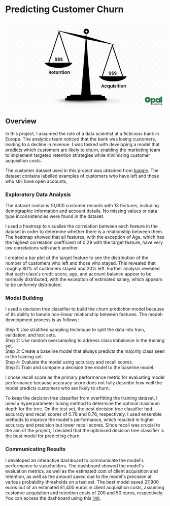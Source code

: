 # Predicting Customer Churn

![Customer Aquisition Cost vs Customer Retention Cost](cac_vs_crc.png)

## Overview

In this project, I assumed the role of a data scientist at a ficticious bank in Europe. The analytics team noticed that the bank was losing customers, leading to a decline in revenue. I was tasked with developing a model that predicts which customers are likely to churn, enabling the marketing team to implement targeted retention strategies while minimising customer acquisition costs.

The customer dataset used in this project was obtained from [kaggle](https://www.kaggle.com/shrutimechlearn/churn-modelling). The dataset contains labelled examples of customers who have left and those who still have open accounts,

### Exploratory Data Analysis

The dataset contains 10,000 customer records with 13 features, including demographic information and account details. No missing values or data type inconsistencies were found in the dataset.

I used a heatmap to visualise the correlation between each feature in the dataset in order to determine whether there is a relationship between them. The heatmap showed that all features, with the exception of Age, which has the highest correlation coefficient of 0.29 with the target feature, have very low correlations with each another.

I created a bar plot of the target feature to see the distribution of the number of customers who left and those who stayed. This revealed that roughly 80% of customers stayed and 20% left. Further analysis revealed that each class's credit score, age, and account balance appear to be normally distributed, with the exception of estimated salary, which appears to be uniformly distributed.


### Model Building

I used a decision tree classifier to build the churn prediction model because of its ability to handle non-linear relationship between features.  The model-development process is as follows:

Step 1: Use stratified sampling technique to split the data into train, validation, and test sets.<br>
Step 2: Use random oversampling to address class imbalance in the training set.<br>
Step 3: Create a baseline model that always predicts the majority class seen in the training set.<br>
Step 4: Evaluate the model using accuracy and recall scores.<br>
Step 5: Train and compare a decision tree model to the baseline model.<br>

I chose recall score as the primary performance metric for evaluating model performance because accuracy score does not fully describe how well the model predicts customers who are likely to churn.

To keep the decision tree classifier from overfitting the training dataset, I used a hyperparameter tuning method to determine the optimal maximum depth for the tree. On the test set, the best decision tree classifier had accuracy and recall scores of 0.78 and 0.76, respectively. I used ensemble methods to improve the model's performance, which resulted in higher accuracy and precision but lower recall scores. Since recall was crucial to the aim of the project, I decided that the optimised decision tree classifier is the best model for predicting churn.

### Communicating Results

I developed an interactive dashboard to communicate the model's performance to stakeholders. The dashboard showed the model's evaluation metrics, as well as the estimated cost of client acquisition and retention, as well as the amount saved due to the model's precision at various probability thresholds on a test set. The best model saved 27,900 euros out of an estimated 81,400 euros in client acquisition costs, assuming customer acquisition and retention costs of 200 and 50 euros, respectively. You can access the dashboard using this [link](https://huggingface.co/spaces/Tiloye/Churn_Model_Performance_Metrics).
